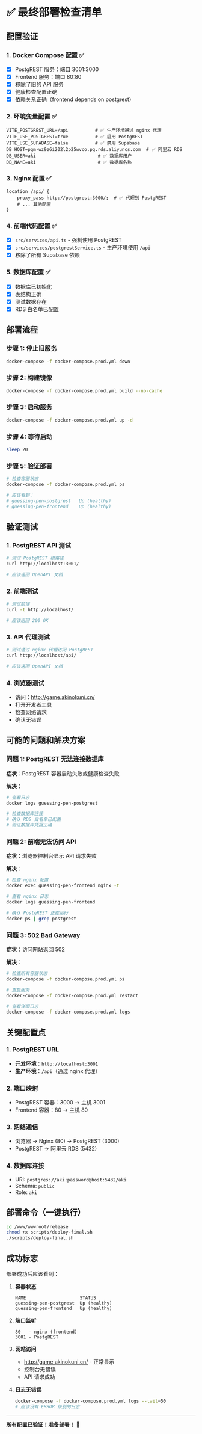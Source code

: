 # ✅ 最终部署检查清单

## 配置验证

### 1. Docker Compose 配置 ✅
- [x] PostgREST 服务：端口 3001:3000
- [x] Frontend 服务：端口 80:80
- [x] 移除了旧的 API 服务
- [x] 健康检查配置正确
- [x] 依赖关系正确（frontend depends on postgrest）

### 2. 环境变量配置 ✅
```env
VITE_POSTGREST_URL=/api          # ✅ 生产环境通过 nginx 代理
VITE_USE_POSTGREST=true          # ✅ 启用 PostgREST
VITE_USE_SUPABASE=false          # ✅ 禁用 Supabase
DB_HOST=pgm-wz9z6i202l2p25wvco.pg.rds.aliyuncs.com  # ✅ 阿里云 RDS
DB_USER=aki                       # ✅ 数据库用户
DB_NAME=aki                       # ✅ 数据库名称
```

### 3. Nginx 配置 ✅
```nginx
location /api/ {
    proxy_pass http://postgrest:3000/;  # ✅ 代理到 PostgREST
    # ... 其他配置
}
```

### 4. 前端代码配置 ✅
- [x] `src/services/api.ts` - 强制使用 PostgREST
- [x] `src/services/postgrestService.ts` - 生产环境使用 `/api`
- [x] 移除了所有 Supabase 依赖

### 5. 数据库配置 ✅
- [x] 数据库已初始化
- [x] 表结构正确
- [x] 测试数据存在
- [x] RDS 白名单已配置

## 部署流程

### 步骤 1: 停止旧服务
```bash
docker-compose -f docker-compose.prod.yml down
```

### 步骤 2: 构建镜像
```bash
docker-compose -f docker-compose.prod.yml build --no-cache
```

### 步骤 3: 启动服务
```bash
docker-compose -f docker-compose.prod.yml up -d
```

### 步骤 4: 等待启动
```bash
sleep 20
```

### 步骤 5: 验证部署
```bash
# 检查容器状态
docker-compose -f docker-compose.prod.yml ps

# 应该看到：
# guessing-pen-postgrest   Up (healthy)
# guessing-pen-frontend    Up (healthy)
```

## 验证测试

### 1. PostgREST API 测试
```bash
# 测试 PostgREST 根路径
curl http://localhost:3001/

# 应该返回 OpenAPI 文档
```

### 2. 前端测试
```bash
# 测试前端
curl -I http://localhost/

# 应该返回 200 OK
```

### 3. API 代理测试
```bash
# 测试通过 nginx 代理访问 PostgREST
curl http://localhost/api/

# 应该返回 OpenAPI 文档
```

### 4. 浏览器测试
- 访问：http://game.akinokuni.cn/
- 打开开发者工具
- 检查网络请求
- 确认无错误

## 可能的问题和解决方案

### 问题 1: PostgREST 无法连接数据库
**症状**：PostgREST 容器启动失败或健康检查失败

**解决**：
```bash
# 查看日志
docker logs guessing-pen-postgrest

# 检查数据库连接
# 确认 RDS 白名单已配置
# 验证数据库凭据正确
```

### 问题 2: 前端无法访问 API
**症状**：浏览器控制台显示 API 请求失败

**解决**：
```bash
# 检查 nginx 配置
docker exec guessing-pen-frontend nginx -t

# 查看 nginx 日志
docker logs guessing-pen-frontend

# 确认 PostgREST 正在运行
docker ps | grep postgrest
```

### 问题 3: 502 Bad Gateway
**症状**：访问网站返回 502

**解决**：
```bash
# 检查所有容器状态
docker-compose -f docker-compose.prod.yml ps

# 重启服务
docker-compose -f docker-compose.prod.yml restart

# 查看详细日志
docker-compose -f docker-compose.prod.yml logs
```

## 关键配置点

### 1. PostgREST URL
- **开发环境**：`http://localhost:3001`
- **生产环境**：`/api`（通过 nginx 代理）

### 2. 端口映射
- PostgREST 容器：3000 → 主机 3001
- Frontend 容器：80 → 主机 80

### 3. 网络通信
- 浏览器 → Nginx (80) → PostgREST (3000)
- PostgREST → 阿里云 RDS (5432)

### 4. 数据库连接
- URI: `postgres://aki:password@host:5432/aki`
- Schema: `public`
- Role: `aki`

## 部署命令（一键执行）

```bash
cd /www/wwwroot/release
chmod +x scripts/deploy-final.sh
./scripts/deploy-final.sh
```

## 成功标志

部署成功后应该看到：

1. **容器状态**
   ```
   NAME                    STATUS
   guessing-pen-postgrest  Up (healthy)
   guessing-pen-frontend   Up (healthy)
   ```

2. **端口监听**
   ```
   80   - nginx (frontend)
   3001 - PostgREST
   ```

3. **网站访问**
   - http://game.akinokuni.cn/ - 正常显示
   - 控制台无错误
   - API 请求成功

4. **日志无错误**
   ```bash
   docker-compose -f docker-compose.prod.yml logs --tail=50
   # 应该没有 ERROR 级别的日志
   ```

---

**所有配置已验证！准备部署！** 🚀
